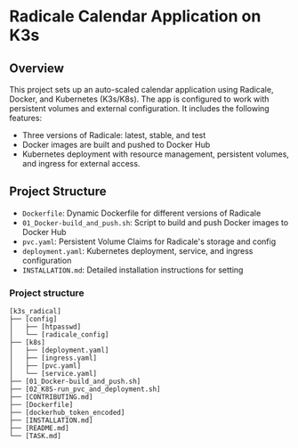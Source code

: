 # Radicale Calendar Application on K3s

## Overview
This project sets up an auto-scaled calendar application using Radicale, Docker, and Kubernetes (K3s/K8s). The app is configured to work with persistent volumes and external configuration. It includes the following features:
- Three versions of Radicale: latest, stable, and test
- Docker images are built and pushed to Docker Hub
- Kubernetes deployment with resource management, persistent volumes, and ingress for external access.

## Project Structure
- `Dockerfile`: Dynamic Dockerfile for different versions of Radicale
- `01_Docker-build_and_push.sh`: Script to build and push Docker images to Docker Hub
- `pvc.yaml`: Persistent Volume Claims for Radicale's storage and config
- `deployment.yaml`: Kubernetes deployment, service, and ingress configuration
- `INSTALLATION.md`: Detailed installation instructions for setting

### Project structure
```
[k3s_radical]
├── [config]
│   ├── [htpasswd]
│   └── [radicale_config]
├── [k8s]
│   ├── [deployment.yaml]
│   ├── [ingress.yaml]
│   ├── [pvc.yaml]
│   └── [service.yaml]
├── [01_Docker-build_and_push.sh]
├── [02_K8S-run_pvc_and_deployment.sh]
├── [CONTRIBUTING.md]
├── [Dockerfile]
├── [dockerhub_token_encoded]
├── [INSTALLATION.md]
├── [README.md]
└── [TASK.md]
```
